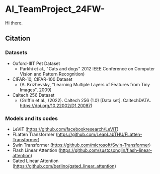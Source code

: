 # AI_TeamProject_24FW-

Hi there.


## Citation
### Datasets
- Oxford-IIIT Pet Dataset
  - Parkhi et al., "Cats and dogs" 2012 IEEE Conference on Computer Vision and Pattern Recognition)
- CIFAR-10, CIFAR-100 Dataset
  - (A. Krizhevsky, "Learning Multiple Layers of Features from Tiny Images", 2009)
- Caltech 256 Dataset
  - (Griffin et al., (2022). Caltech 256 (1.0) [Data set]. CaltechDATA. https://doi.org/10.22002/D1.20087)

### Models and its codes
- LeViT (https://github.com/facebookresearch/LeViT)
- FLatten Transformer (https://github.com/LeapLabTHU/FLatten-Transformer)
- Swin Transformer (https://github.com/microsoft/Swin-Transformer)
- Flash Linear Attention (https://github.com/sustcsonglin/flash-linear-attention)
- Gated Linear Attention (https://github.com/berlino/gated_linear_attention)
